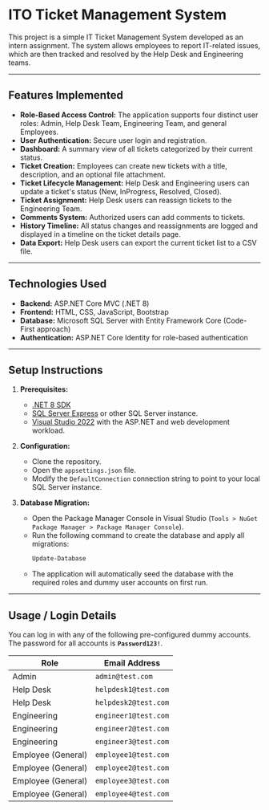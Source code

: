 ﻿# ITO Ticket Management System

This project is a simple IT Ticket Management System developed as an intern assignment. The system allows employees to report IT-related issues, which are then tracked and resolved by the Help Desk and Engineering teams.

---

## Features Implemented

-   **Role-Based Access Control:** The application supports four distinct user roles: Admin, Help Desk Team, Engineering Team, and general Employees.
-   **User Authentication:** Secure user login and registration.
-   **Dashboard:** A summary view of all tickets categorized by their current status.
-   **Ticket Creation:** Employees can create new tickets with a title, description, and an optional file attachment.
-   **Ticket Lifecycle Management:** Help Desk and Engineering users can update a ticket's status (New, InProgress, Resolved, Closed).
-   **Ticket Assignment:** Help Desk users can reassign tickets to the Engineering Team.
-   **Comments System:** Authorized users can add comments to tickets.
-   **History Timeline:** All status changes and reassignments are logged and displayed in a timeline on the ticket details page.
-   **Data Export:** Help Desk users can export the current ticket list to a CSV file.

---

## Technologies Used

-   **Backend:** ASP.NET Core MVC (.NET 8)
-   **Frontend:** HTML, CSS, JavaScript, Bootstrap
-   **Database:** Microsoft SQL Server with Entity Framework Core (Code-First approach)
-   **Authentication:** ASP.NET Core Identity for role-based authentication

---

## Setup Instructions

1.  **Prerequisites:**
    -   [.NET 8 SDK](httpshttps://dotnet.microsoft.com/en-us/download/dotnet/8.0)
    -   [SQL Server Express](https://www.microsoft.com/en-us/sql-server/sql-server-downloads) or other SQL Server instance.
    -   [Visual Studio 2022](https://visualstudio.microsoft.com/vs/) with the ASP.NET and web development workload.

2.  **Configuration:**
    -   Clone the repository.
    -   Open the `appsettings.json` file.
    -   Modify the `DefaultConnection` connection string to point to your local SQL Server instance.

3.  **Database Migration:**
    -   Open the Package Manager Console in Visual Studio (`Tools > NuGet Package Manager > Package Manager Console`).
    -   Run the following command to create the database and apply all migrations:
        ```powershell
        Update-Database
        ```
    -   The application will automatically seed the database with the required roles and dummy user accounts on first run.

---

## Usage / Login Details

You can log in with any of the following pre-configured dummy accounts. The password for all accounts is **`Password123!`**.

| Role               | Email Address          |
| ------------------ | ---------------------- |
| Admin              | `admin@test.com`       |
| Help Desk          | `helpdesk1@test.com`   |
| Help Desk          | `helpdesk2@test.com`   |
| Engineering        | `engineer1@test.com`   |
| Engineering        | `engineer2@test.com`   |
| Engineering        | `engineer3@test.com`   |
| Employee (General) | `employee1@test.com`   |
| Employee (General) | `employee2@test.com`   |
| Employee (General) | `employee3@test.com`   |
| Employee (General) | `employee4@test.com`   |